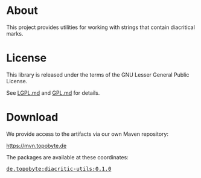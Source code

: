 # About

This project provides utilities for working with strings that contain
diacritical marks.

# License

This library is released under the terms of the GNU Lesser General Public
License.

See [LGPL.md](LGPL.md) and [GPL.md](GPL.md) for details.

# Download

We provide access to the artifacts via our own Maven repository:

<https://mvn.topobyte.de>

The packages are available at these coordinates:

<pre>
<a href="https://mvn.topobyte.de/de/topobyte/diacritic-utils/0.1.0/">de.topobyte:diacritic-utils:0.1.0</a>
</pre>
